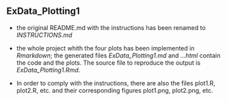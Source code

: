 ## ExData_Plotting1

- the original README.md with the instructions has been renamed to *INSTRUCTIONS.md*

- the whole project whith the four plots has been implemented in *Rmarkdown*; the generated files *ExData_Plotting1.md* and *...html* contain the code and the plots. The source file to reproduce the output is *ExData_Plotting1.Rmd*.

- In order to comply with the instructions, there are also the files plot1.R, plot2.R, etc. and their corresponding figures plot1.png, plot2.png, etc.
